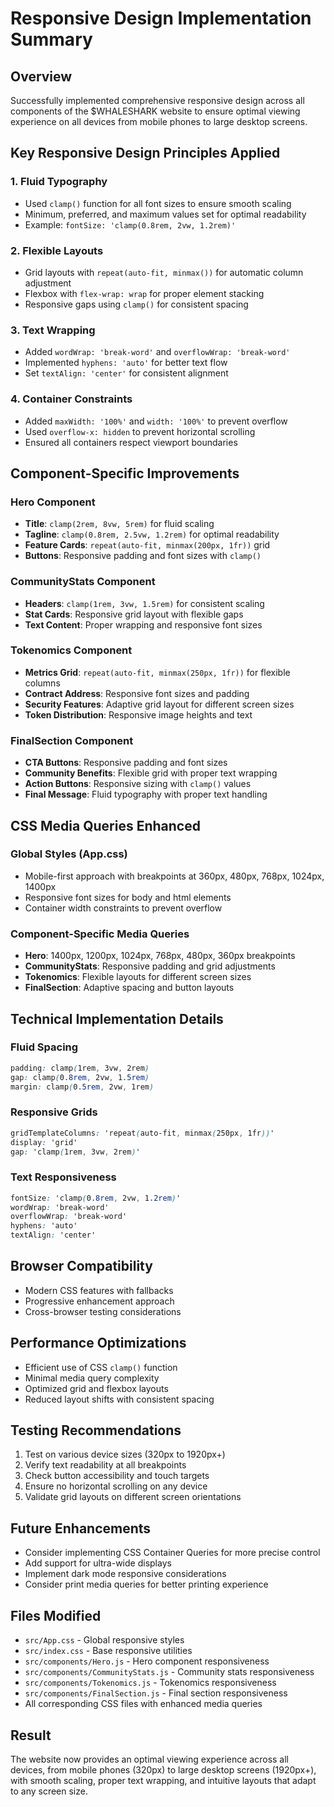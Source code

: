 # Responsive Design Implementation Summary

## Overview
Successfully implemented comprehensive responsive design across all components of the $WHALESHARK website to ensure optimal viewing experience on all devices from mobile phones to large desktop screens.

## Key Responsive Design Principles Applied

### 1. Fluid Typography
- Used `clamp()` function for all font sizes to ensure smooth scaling
- Minimum, preferred, and maximum values set for optimal readability
- Example: `fontSize: 'clamp(0.8rem, 2vw, 1.2rem)'`

### 2. Flexible Layouts
- Grid layouts with `repeat(auto-fit, minmax())` for automatic column adjustment
- Flexbox with `flex-wrap: wrap` for proper element stacking
- Responsive gaps using `clamp()` for consistent spacing

### 3. Text Wrapping
- Added `wordWrap: 'break-word'` and `overflowWrap: 'break-word'`
- Implemented `hyphens: 'auto'` for better text flow
- Set `textAlign: 'center'` for consistent alignment

### 4. Container Constraints
- Added `maxWidth: '100%'` and `width: '100%'` to prevent overflow
- Used `overflow-x: hidden` to prevent horizontal scrolling
- Ensured all containers respect viewport boundaries

## Component-Specific Improvements

### Hero Component
- **Title**: `clamp(2rem, 8vw, 5rem)` for fluid scaling
- **Tagline**: `clamp(0.8rem, 2.5vw, 1.2rem)` for optimal readability
- **Feature Cards**: `repeat(auto-fit, minmax(200px, 1fr))` grid
- **Buttons**: Responsive padding and font sizes with `clamp()`

### CommunityStats Component
- **Headers**: `clamp(1rem, 3vw, 1.5rem)` for consistent scaling
- **Stat Cards**: Responsive grid layout with flexible gaps
- **Text Content**: Proper wrapping and responsive font sizes

### Tokenomics Component
- **Metrics Grid**: `repeat(auto-fit, minmax(250px, 1fr))` for flexible columns
- **Contract Address**: Responsive font sizes and padding
- **Security Features**: Adaptive grid layout for different screen sizes
- **Token Distribution**: Responsive image heights and text

### FinalSection Component
- **CTA Buttons**: Responsive padding and font sizes
- **Community Benefits**: Flexible grid with proper text wrapping
- **Action Buttons**: Responsive sizing with `clamp()` values
- **Final Message**: Fluid typography with proper text handling

## CSS Media Queries Enhanced

### Global Styles (App.css)
- Mobile-first approach with breakpoints at 360px, 480px, 768px, 1024px, 1400px
- Responsive font sizes for body and html elements
- Container width constraints to prevent overflow

### Component-Specific Media Queries
- **Hero**: 1400px, 1200px, 1024px, 768px, 480px, 360px breakpoints
- **CommunityStats**: Responsive padding and grid adjustments
- **Tokenomics**: Flexible layouts for different screen sizes
- **FinalSection**: Adaptive spacing and button layouts

## Technical Implementation Details

### Fluid Spacing
```css
padding: clamp(1rem, 3vw, 2rem)
gap: clamp(0.8rem, 2vw, 1.5rem)
margin: clamp(0.5rem, 2vw, 1rem)
```

### Responsive Grids
```css
gridTemplateColumns: 'repeat(auto-fit, minmax(250px, 1fr))'
display: 'grid'
gap: 'clamp(1rem, 3vw, 2rem)'
```

### Text Responsiveness
```css
fontSize: 'clamp(0.8rem, 2vw, 1.2rem)'
wordWrap: 'break-word'
overflowWrap: 'break-word'
hyphens: 'auto'
textAlign: 'center'
```

## Browser Compatibility
- Modern CSS features with fallbacks
- Progressive enhancement approach
- Cross-browser testing considerations

## Performance Optimizations
- Efficient use of CSS `clamp()` function
- Minimal media query complexity
- Optimized grid and flexbox layouts
- Reduced layout shifts with consistent spacing

## Testing Recommendations
1. Test on various device sizes (320px to 1920px+)
2. Verify text readability at all breakpoints
3. Check button accessibility and touch targets
4. Ensure no horizontal scrolling on any device
5. Validate grid layouts on different screen orientations

## Future Enhancements
- Consider implementing CSS Container Queries for more precise control
- Add support for ultra-wide displays
- Implement dark mode responsive considerations
- Consider print media queries for better printing experience

## Files Modified
- `src/App.css` - Global responsive styles
- `src/index.css` - Base responsive utilities
- `src/components/Hero.js` - Hero component responsiveness
- `src/components/CommunityStats.js` - Community stats responsiveness
- `src/components/Tokenomics.js` - Tokenomics responsiveness
- `src/components/FinalSection.js` - Final section responsiveness
- All corresponding CSS files with enhanced media queries

## Result
The website now provides an optimal viewing experience across all devices, from mobile phones (320px) to large desktop screens (1920px+), with smooth scaling, proper text wrapping, and intuitive layouts that adapt to any screen size.
